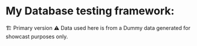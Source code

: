 # My Database testing framework:
🏗️ Primary version
⚠️ Data used here is from a Dummy data generated for showcast purposes only.
